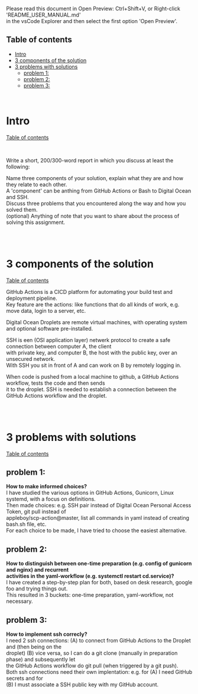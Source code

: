 Please read this document in Open Preview: Ctrl+Shift+V, or Right-click 'README_USER_MANUAL.md'  
in the vsCode Explorer and then select the first option 'Open Preview'.

## Table of contents
- [Intro](#intro)
- [3 components of the solution](#3-components-of-the-solution)
- [3 problems with solutions](#3-problems-with-solutions)
  - [problem 1:](#problem-1)
  - [problem 2:](#problem-2)
  - [problem 3:](#problem-3)

<br/>

# Intro
[Table of contents](#table-of-contents)

<br/>

Write a short, 200/300-word report in which you discuss at least the following:

Name three components of your solution, explain what they are and how they relate to each other.  
A 'component' can be anthing from GitHub Actions or Bash to Digital Ocean and SSH.  
Discuss three problems that you encountered along the way and how you solved them.  
(optional) Anything of note that you want to share about the process of solving this assignment.


<br/>
<br/>

# 3 components of the solution
[Table of contents](#table-of-contents)

GitHub Actions is a CICD platform for automating your build test and deployment pipeline.  
Key feature are the actions: like functions that do all kinds of work, e.g. move data, login to a server, etc.  

Digital Ocean Droplets are remote virtual machines, with operating system and optional software pre-installed.  

SSH is een (OSI application layer) netwerk protocol to create a safe connection between computer A, the client  
with private key, and computer B, the host with the public key, over an unsecured network.  
With SSH you sit in front of A and can work on B by remotely logging in.

When code is pushed from a local machine to github, a GitHub Actions workflow, tests the code and then sends  
it to the droplet. SSH is needed to establish a connection between the GitHub Actions workflow and the droplet. 


<br/>
<br/>

# 3 problems with solutions
[Table of contents](#table-of-contents)


## problem 1:
**How to make informed choices?**  
I have studied the various options in GitHub Actions, Gunicorn, Linux systemd, with a focus on definitions.  
Then made choices: e.g. SSH pair instead of Digital Ocean Personal Access Token, git pull instead of  
appleboy/scp-action@master, list all commands in yaml instead of creating bash.sh file, etc.  
For each choice to be made, I have tried to choose the easiest alternative. 

## problem 2:
**How to distinguish between one-time preparation (e.g. config of gunicorn and nginx) and recurrent  
activities in the yaml-workflow (e.g. systemctl restart cd.service)?**  
I have created a step-by-step plan for both, based on desk research, google foo and trying things out.  
This resulted in 3 buckets: one-time preparation, yaml-workflow, not necessary. 


## problem 3:
**How to implement ssh correcly?**  
I need 2 ssh connections: (A) to connect from GitHub Actions to the Droplet and (then being on the  
droplet) (B) vice versa, so I can do a git clone (manually in preparation phase) and subsequently let  
the GitHub Actions workflow do git pull (when triggered by a git push).  
Both ssh connections need their own implentation: e.g. for (A) I need GitHub secrets and for  
(B) I must associate a SSH public key with my GitHub account. 

<br/>
<br/>
